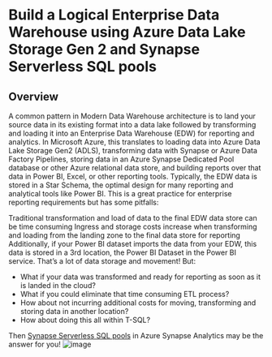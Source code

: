 # Build a Logical Enterprise Data Warehouse using Azure Data Lake Storage Gen 2 and Synapse Serverless SQL pools

## Overview 
A common pattern in Modern Data Warehouse architecture is to land your source data in its existing format into a data lake followed by transforming and loading it into an Enterprise Data Warehouse (EDW) for reporting and analytics.  In Microsoft Azure, this translates to loading data into Azure Data Lake Storage Gen2 (ADLS), transforming data with Synapse or Azure Data Factory Pipelines, storing data in an Azure Synapse Dedicated Pool database or other Azure relational data store, and building reports over that data in Power BI, Excel, or other reporting tools. Typically, the EDW data is stored in a Star Schema, the optimal design for many reporting and analytical tools like Power BI.  This is a great practice for enterprise reporting requirements but has some pitfalls: 

Traditional transformation and load of data to the final EDW data store can be time consuming
Ingress and storage costs increase when transforming and loading from the landing zone to the final data store for reporting 
Additionally, if your Power BI dataset imports the data from your EDW, this data is stored in a 3rd location, the Power BI Dataset in the Power BI service. That’s a lot of data storage and movement! But: 

 - What if your data was transformed and ready for reporting as soon as it is landed in the cloud?  
 - What if you could eliminate that time consuming ETL process? 
 - How about not incurring additional costs for moving, transforming and storing data in another location?  
 - How about doing this all within T-SQL? 
 
Then [Synapse Serverless SQL pools](https://docs.microsoft.com/en-us/azure/synapse-analytics/sql/on-demand-workspace-overview) in Azure Synapse Analytics may be the answer for you!
![image](https://user-images.githubusercontent.com/57195527/189446878-42145e84-db3f-4e4a-ba24-9876115580bb.png)
